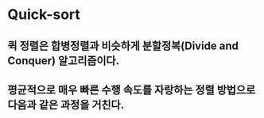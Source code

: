 # Quick-sort

## 퀵 정렬은 합병정렬과 비슷하게 분할정복(Divide and Conquer) 알고리즘이다.
## 평균적으로 매우 빠른 수행 속도를 자랑하는 정렬 방법으로 다음과 같은 과정을 거친다.
